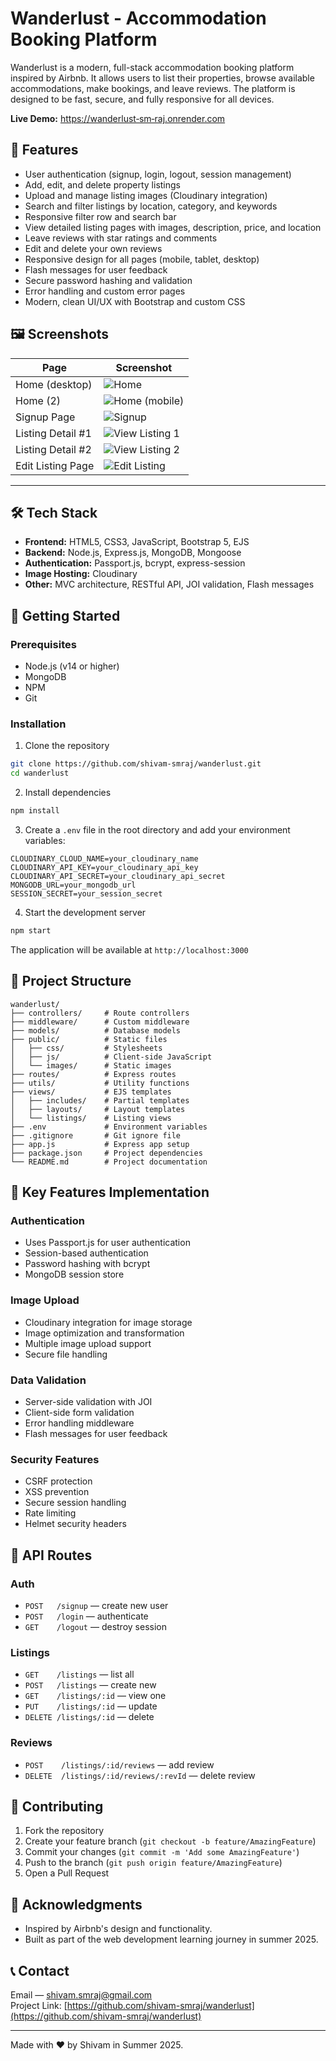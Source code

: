 # Wanderlust - Accommodation Booking Platform

Wanderlust is a modern, full-stack accommodation booking platform inspired by Airbnb. It allows users to list their properties, browse available accommodations, make bookings, and leave reviews. The platform is designed to be fast, secure, and fully responsive for all devices.


**Live Demo:** [https://wanderlust‑sm‑raj.onrender.com](https://wanderlust-sm-raj.onrender.com)

## 🚩 Features
- User authentication (signup, login, logout, session management)
- Add, edit, and delete property listings
- Upload and manage listing images (Cloudinary integration)
- Search and filter listings by location, category, and keywords
- Responsive filter row and search bar
- View detailed listing pages with images, description, price, and location
- Leave reviews with star ratings and comments
- Edit and delete your own reviews
- Responsive design for all pages (mobile, tablet, desktop)
- Flash messages for user feedback
- Secure password hashing and validation
- Error handling and custom error pages
- Modern, clean UI/UX with Bootstrap and custom CSS


## 🖼️ Screenshots

| Page                | Screenshot                                             |
|---------------------|--------------------------------------------------------|
| Home (desktop)      | ![Home](/public/images/home.png)                       |
| Home (2)            | ![Home (mobile)](/public/images/home2.png)             |
| Signup Page         | ![Signup](/public/images/signup.png)                   |
| Listing Detail #1   | ![View Listing 1](/public/images/vewlisting1.png)      |
| Listing Detail #2   | ![View Listing 2](/public/images/viewlisting2.png)     |
| Edit Listing Page   | ![Edit Listing](/public/images/edit1.png)              |

---

## 🛠️ Tech Stack
- **Frontend:** HTML5, CSS3, JavaScript, Bootstrap 5, EJS
- **Backend:** Node.js, Express.js, MongoDB, Mongoose
- **Authentication:** Passport.js, bcrypt, express-session
- **Image Hosting:** Cloudinary
- **Other:** MVC architecture, RESTful API, JOI validation, Flash messages

## 🚀 Getting Started

### Prerequisites
- Node.js (v14 or higher)
- MongoDB
- NPM 
- Git

### Installation
1. Clone the repository
```bash
git clone https://github.com/shivam-smraj/wanderlust.git
cd wanderlust
```
2. Install dependencies
```bash
npm install
```
3. Create a `.env` file in the root directory and add your environment variables:
```env
CLOUDINARY_CLOUD_NAME=your_cloudinary_name
CLOUDINARY_API_KEY=your_cloudinary_api_key
CLOUDINARY_API_SECRET=your_cloudinary_api_secret
MONGODB_URL=your_mongodb_url
SESSION_SECRET=your_session_secret
```
4. Start the development server
```bash
npm start
```
The application will be available at `http://localhost:3000`

## 📁 Project Structure

```
wanderlust/
├── controllers/     # Route controllers
├── middleware/      # Custom middleware
├── models/          # Database models
├── public/          # Static files
│   ├── css/         # Stylesheets
│   ├── js/          # Client-side JavaScript
│   └── images/      # Static images
├── routes/          # Express routes
├── utils/           # Utility functions
├── views/           # EJS templates
│   ├── includes/    # Partial templates
│   ├── layouts/     # Layout templates
│   └── listings/    # Listing views
├── .env             # Environment variables
├── .gitignore       # Git ignore file
├── app.js           # Express app setup
├── package.json     # Project dependencies
└── README.md        # Project documentation
```

## 🔑 Key Features Implementation

### Authentication
- Uses Passport.js for user authentication
- Session-based authentication
- Password hashing with bcrypt
- MongoDB session store

### Image Upload
- Cloudinary integration for image storage
- Image optimization and transformation
- Multiple image upload support
- Secure file handling

### Data Validation
- Server-side validation with JOI
- Client-side form validation
- Error handling middleware
- Flash messages for user feedback

### Security Features
- CSRF protection
- XSS prevention
- Secure session handling
- Rate limiting
- Helmet security headers

## 📄 API Routes

### Auth
- `POST   /signup`    — create new user  
- `POST   /login`     — authenticate  
- `GET    /logout`    — destroy session  

### Listings
- `GET    /listings`        — list all  
- `POST   /listings`        — create new  
- `GET    /listings/:id`    — view one  
- `PUT    /listings/:id`    — update  
- `DELETE /listings/:id`    — delete  

### Reviews
- `POST    /listings/:id/reviews`         — add review  
- `DELETE  /listings/:id/reviews/:revId`  — delete review

## 🤝 Contributing

1. Fork the repository
2. Create your feature branch (`git checkout -b feature/AmazingFeature`)
3. Commit your changes (`git commit -m 'Add some AmazingFeature'`)
4. Push to the branch (`git push origin feature/AmazingFeature`)
5. Open a Pull Request



## 👏 Acknowledgments

- Inspired by Airbnb's design and functionality.
- Built as part of the web development learning journey in summer 2025.


## 📞 Contact

Email — shivam.smraj@gmail.com  
Project Link: [https://github.com/shivam-smraj/wanderlust](https://github.com/shivam-smraj/wanderlust)

---

Made with ❤️ by Shivam in Summer 2025.
